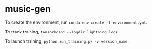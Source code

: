 # music-gen

To create the environment, run ``conda env create -f environment.yml``.

To track training, ``tensorboard --logdir lightning_logs``.

To launch training, ``python run_training.py -v version_name``.
